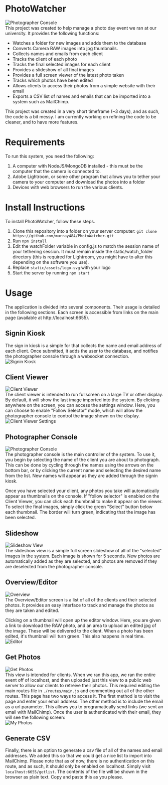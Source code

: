 # PhotoWatcher
![Photographer Console](https://s31.postimg.org/r2kbes3zf/photographer_console.png)  
This project was created to help manage a photo day event we ran at our university.  It provides the following functions:

* Watches a folder for new images and adds them to the database
* Converts Camera RAW images into jpg thumbnails.
* Collects names and emails from each client
* Tracks the client of each photo
* Tracks the final selected images for each client
* Provides a slideshow of all final images
* Provides a full screen viewer of the latest photo taken
* Tracks which photos have been edited
* Allows clients to access their photos from a simple website with their email
* Exports a CSV list of names and emails that can be imported into a system such as MailChimp.

This project was created in a very short timeframe (~3 days), and as such, the code is a bit messy.  I am currently working
on refining the code to be cleaner, and to have more features.

# Requirements
To run this system, you need the following:  
1. A computer with NodeJS/MongoDB installed - this must be the computer that the camera is connected to.
2. Adobe Lightroom, or some other program that allows you to tether your camera to your computer and download the photos into a folder
3. Devices with web browsers to run the various clients.

# Install Instructions
To install PhotoWatcher, follow these steps.  

1. Clone this repository into a folder on your server computer: ```git clone https://github.com/murray484/PhotoWatcher.git```
2. Run ```npm install```
3. Edit the watchFolder variable in config.js to match the session name of your tethering session.  It must remain inside the static/watch_folder directory (this is required for Lightroom, you might have to alter this depending on the software you use).  
4. Replace ```static/assets/logo.svg``` with your logo
5. Start the server by running ```npm start```

# Usage
The application is divided into several components.  Their usage is detailed in the following sections.  Each screen is accessible from links on the main page (available at http://localhost:6655).  

## Signin Kiosk
The sign in kiosk is a simple for that collects the name and email address of each client.  Once submitted, it adds the user to the database, and notifies the photographer console through a websocket connection.  
![Signin Kiosk](https://s31.postimg.org/4rwget6p7/signin.png)  

## Client Viewer
![Client Viewer](https://s31.postimg.org/523yy5lbf/viewer.png)  
The client viewer is intended to run fullscreen on a large TV or other display.  By default, it will show the last image imported into the system.  By clicking anywhere on the screen, you can access the settings window.  Here, you can choose to enable "Follow Selector" mode, which will allow the photographer console to control the image shown on the display.  
![Client Viewer Settings](https://s31.postimg.org/y38b7k5rf/viewer_settings.png)  

## Photographer Console

![Photographer Console](https://s31.postimg.org/r2kbes3zf/photographer_console.png)  
The photographer console is the main controller of the system.  To use it, you begin by selecting the name of the client you are about to photograph.  This can be done by cycling through the names using the arrows on the bottom bar, or by clicking the current name and selecting the desired name from the list.  New names will appear as they are added through the signin kiosk.   

Once you have selected your client, any photos you take will automatically appear as thumbnails on the console.  If "follow selector" is enabled on the Client Viewer, you can click each thumbnail to make it appear on the viewer.  To select the final images, simply click the green "Select" button below each thumbnail.  The border will turn green, indicating that the image has been selected.  

## Slideshow
![Slideshow View](https://s31.postimg.org/fwgtmcf1n/slideshow_view.png)  
The slideshow view is a simple full screen slideshow of all of the "selected" images in the system.  Each image is shown for 5 seconds.  New photos are automatically added as they are selected, and photos are removed if they are deselected from the photographer console.  

## Overview/Editor
![Overview](https://s31.postimg.org/i3pno09pn/editor_screen.png)  
The Overview/Editor screen is a list of all of the clients and their selected photos.  It provides an easy interface to track and manage the photos as they are taken and edited.  

Clicking on a thumbnail will open up the editor window.  Here, you are given a link to download the RAW photo, and an area to upload an edited jpg of the image.  These will be delivered to the client.  When a photo has been edited, it's thumbnail will turn green.  This also happens in real time.  
![Editor](https://s31.postimg.org/9wt2iou97/edit_photo.png)  

## Get Photos
![Get Photos](https://s31.postimg.org/e3dwy0tuz/get_photo_view.png)  
This view is intended for clients.  When we ran this app, we ran the entire event off of localhost, and then uploaded just this view to a public web server to allow our clients to retreive their photos.  This required editing the main routes file in ```./routes/main.js``` and commenting out all of the other routes.  This page has two ways to access it.  The first method is to visit the page and enter your email address.  The other method is to include the email as a url parameter.  This allows you to programatically send links (we sent an email with MailChimp).  Once the user is authenticated with their email, they will see the following screen:  
![My Photos](https://s31.postimg.org/5juj09lij/my_photos.png)  

## Generate CSV
Finally, there is an option to generate a csv file of all of the names and email addresses.  We added this so that we could get a nice list to import into MailChimp.  Please note that as of now, there is no authentication on this route, and as such, it should only be enabled on localhost.  Simply visit ```localhost:6655/getlist```.  The contents of the file will be shown in the browser as plain text.  Copy and paste this as you please.  




